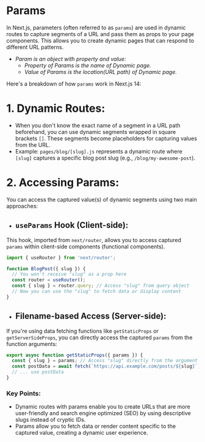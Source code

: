 # Params
In Next.js, parameters (often referred to as `params`) are used in dynamic routes to capture segments of a URL and pass them as props to your page components. This allows you to create dynamic pages that can respond to different URL patterns.

* *Param is an object with property and value:*
   * *Property of Params is the name of Dynamic page.*
   * *Value of Params is the location(URL path) of Dynamic page.*

Here's a breakdown of how `params` work in Next.js 14:

# 1. Dynamic Routes:

- When you don't know the exact name of a segment in a URL path beforehand, you can use dynamic segments wrapped in square brackets `[]`. These segments become placeholders for capturing values from the URL.
- Example: `pages/blog/[slug].js` represents a dynamic route where `[slug]` captures a specific blog post slug (e.g., `/blog/my-awesome-post`).

# 2. Accessing Params:

You can access the captured value(s) of dynamic segments using two main approaches:

* ## `useParams` Hook (Client-side):

This hook, imported from `next/router`, allows you to access captured `params` within client-side components (functional components).

```typescript
import { useRouter } from 'next/router';

function BlogPost({ slug }) {
  // You won't receive "slug" as a prop here
  const router = useRouter();
  const { slug } = router.query; // Access "slug" from query object
  // Now you can use the "slug" to fetch data or display content
}
```

* ## Filename-based Access (Server-side):

If you're using data fetching functions like `getStaticProps` or `getServerSideProps`, you can directly access the captured `params` from the function arguments:

```typescript
export async function getStaticProps({ params }) {
  const { slug } = params; // Access "slug" directly from the argument
  const postData = await fetch(`https://api.example.com/posts/${slug}`);
  // ... use postData
}
```

### Key Points:

- Dynamic routes with params enable you to create URLs that are more user-friendly and search engine optimized (SEO) by using descriptive slugs instead of cryptic IDs.
- Params allow you to fetch data or render content specific to the captured value, creating a dynamic user experience.